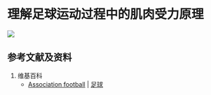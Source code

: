 # 理解足球运动过程中的肌肉受力原理

![](/images/在解剖学基础下进行身体锻炼/理解足球运动过程中的肌肉受力原理/1a1.jpg)

## 参考文献及资料

1. 维基百科
	- [Association football](https://en.wikipedia.org/wiki/Association_football) | [足球](https://zh.wikipedia.org/wiki/%E8%B6%B3%E7%90%83)


